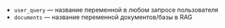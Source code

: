 - `user_query` — название переменной в любом запросе пользователя 
- `documents` — название переменной документов/базы в RAG